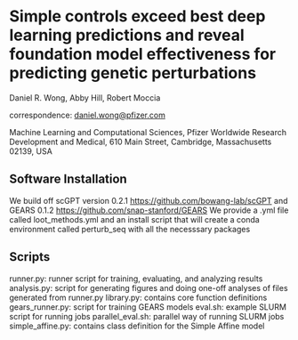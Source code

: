 # Simple controls exceed best deep learning predictions and reveal foundation model effectiveness for predicting genetic perturbations

Daniel R. Wong, Abby Hill, Robert Moccia

correspondence: daniel.wong@pfizer.com

Machine Learning and Computational Sciences, Pfizer Worldwide Research Development and Medical, 610 Main Street, Cambridge, Massachusetts 02139, USA

## Software Installation
We build off scGPT version 0.2.1 https://github.com/bowang-lab/scGPT
and GEARS 0.1.2 https://github.com/snap-stanford/GEARS 
We provide a .yml file called loot_methods.yml and an install script that will create a conda environment called perturb_seq with all the necesssary packages

## Scripts 
runner.py: runner script for training, evaluating, and analyzing results
analysis.py: script for generating figures and doing one-off analyses of files generated from runner.py
library.py: contains core function definitions
gears_runner.py: script for training GEARS models
eval.sh: example SLURM script for running jobs 
parallel_eval.sh: parallel way of running SLURM jobs
simple_affine.py: contains class definition for the Simple Affine model 